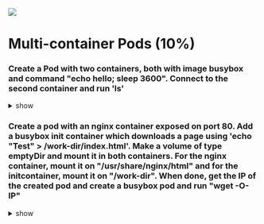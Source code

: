 ![](https://gaforgithub.azurewebsites.net/api?repo=CKAD-exercises/multi_container&empty)

# Multi-container Pods (10%)

### Create a Pod with two containers, both with image busybox and command "echo hello; sleep 3600". Connect to the second container and run 'ls'

<details><summary>show</summary>
<p>



</p>
</details>

### Create a pod with an nginx container exposed on port 80. Add a busybox init container which downloads a page using 'echo "Test" > /work-dir/index.html'. Make a volume of type emptyDir and mount it in both containers. For the nginx container, mount it on "/usr/share/nginx/html" and for the initcontainer, mount it on "/work-dir". When done, get the IP of the created pod and create a busybox pod and run "wget -O- IP"

<details><summary>show</summary>
<p>

</p>
</details>

